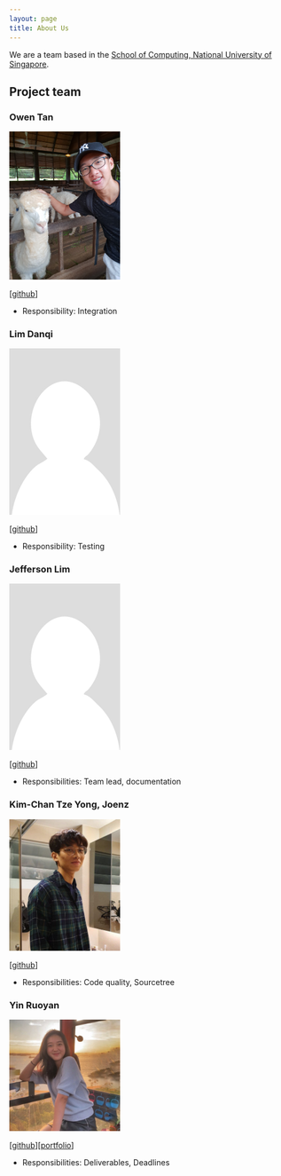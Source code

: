 ```yaml
---
layout: page
title: About Us
---
```


We are a team based in the [School of Computing, National University of Singapore](http://www.comp.nus.edu.sg).

## Project team

### Owen Tan

<img src="images/mslevis.png" width="200px">

[[github](https://github.com/mslevis)]

* Responsibility: Integration

### Lim Danqi

<img src="images/limdanqi.png" width="200px">

[[github](https://github.com/limdanqi)]

* Responsibility: Testing

### Jefferson Lim

<img src="images/qreoct.png" width="200px">

[[github](http://github.com/qreoct)]

* Responsibilities: Team lead, documentation

### Kim-Chan Tze Yong, Joenz

<img src="images/joenzkimchan.png" width="200px">

[[github](http://github.com/joenzkimchan)]

* Responsibilities: Code quality, Sourcetree 

### Yin Ruoyan

<img src="images/ruoyann.png" width="200px">

[[github](http://github.com/ruoyann)][[portfolio](team/ruoyann.md)]

* Responsibilities: Deliverables, Deadlines 
